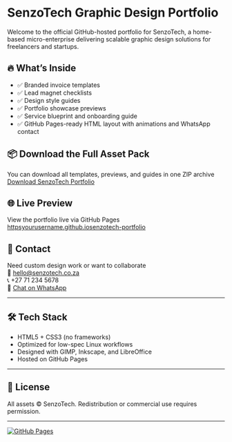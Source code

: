 # SenzoTech Graphic Design Portfolio

Welcome to the official GitHub-hosted portfolio for SenzoTech, a home-based micro-enterprise delivering scalable graphic design solutions for freelancers and startups.

## 🔥 What’s Inside

- ✅ Branded invoice templates  
- ✅ Lead magnet checklists  
- ✅ Design style guides  
- ✅ Portfolio showcase previews  
- ✅ Service blueprint and onboarding guide  
- ✅ GitHub Pages-ready HTML layout with animations and WhatsApp contact

## 📦 Download the Full Asset Pack

You can download all templates, previews, and guides in one ZIP archive  
[Download SenzoTech Portfolio](.SenzoTech-Portfolio.zip)

## 🌐 Live Preview

View the portfolio live via GitHub Pages  
[httpsyourusername.github.iosenzotech-portfolio](httpsyourusername.github.iosenzotech-portfolio)

## 📱 Contact

Need custom design work or want to collaborate  
📩 hello@senzotech.co.za  
📞 +27 71 234 5678  
💬 [Chat on WhatsApp](httpswa.me27712345678)

---

## 🛠️ Tech Stack

- HTML5 + CSS3 (no frameworks)
- Optimized for low-spec Linux workflows
- Designed with GIMP, Inkscape, and LibreOffice
- Hosted on GitHub Pages

---

## 🧰 License

All assets © SenzoTech. Redistribution or commercial use requires permission.

---

[![GitHub Pages](httpsimg.shields.iobadgeGitHub-Pages-bluelogo=github)](httpsyourusername.github.iosenzotech-portfolio)
